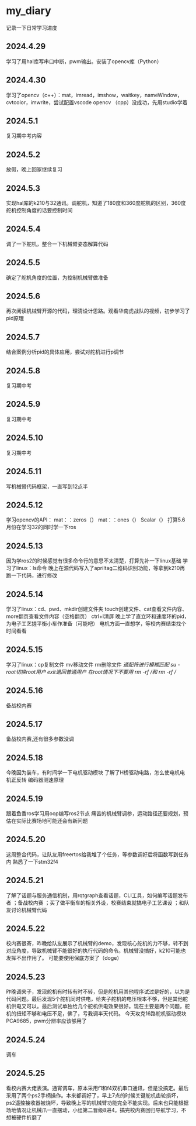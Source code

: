 # my_diary
记录一下日常学习进度
## 2024.4.29
学习了用hal库写串口中断，pwm输出。安装了opencv库（Python）
## 2024.4.30
学习了opencv（c++）：mat，imread，imshow，waitkey，nameWindow，cvtcolor，imwrite，尝试配置vscode opencv （cpp）没成功，先用studio学着
## 2024.5.1
复习期中考内容
## 2024.5.2
放假，晚上回家继续复习
## 2024.5.3
实现hal库的k210与32通讯。调舵机，知道了180度和360度舵机的区别，360度舵机控制角度的话要控制时间
## 2024.5.4
调了一下舵机，整合一下机械臂姿态解算代码
## 2024.5.5
确定了舵机角度的位置，为控制机械臂做准备
## 2024.5.6
再次阅读机械臂开源的代码，理清设计思路。观看华南虎战队的视频，初步学习了pid原理
## 2024.5.7
结合案例分析pid的具体应用，尝试对舵机进行p调节
## 2024.5.8
复习期中考
## 2024.5.9
复习期中考
## 2024.5.10
复习期中考
## 2024.5.11
写机械臂代码框架，一直写到12点半
## 2024.5.12
学习opencv的API：
mat：：zeros（）   mat：：ones（）   Scalar（）
打算5.6月份在学习32的同时学一下ros
## 2024.5.13
因为学ros2的时候感觉有很多命令行的意思不太清楚，打算先补一下linux基础
学习了linux：ls命令
晚上在源代码写入了apriltag二维码识别功能，等拿到k210再跑一下代码，进行修改
## 2024.5.14
学习了linux：cd、pwd、mkdir创建文件夹
touch创建文件、cat查看文件内容、more翻页查看文件内容（空格翻页）
ctrl+l清屏
晚上学了直立环和速度环的pid，为电子工艺搓平衡小车作准备（可能吧）
电机方面一直想学，等校内赛结束找个时间看看
## 2024.5.15
学习了linux：cp复制文件 mv移动文件 rm删除文件 *通配符进行模糊匹配
su - root切换root用户 exit退回普通用户
在root情况下不要用 rm -rf /和 rm -rf /*
## 2024.5.16
备战校内赛
## 2024.5.17
备战校内赛,还有很多参数没调
## 2024.5.18
今晚因为装车，有时间学一下电机驱动模块
了解了H桥驱动电路，怎么使电机电机正反转
编码器测速原理
## 2024.5.19
跟着鱼香ros学习用oop编写ros2节点
痛苦的机械臂调参，运动路径还要规划，预估在实际比赛场地可能还会有新问题
## 2024.5.20
这周整合代码，让队友用freertos给我堆了个任务，等参数调好后将函数写到任务内
熟悉了一下stm32f4
## 2024.5.21
了解了话题与服务通信机制，用rqtgraph查看话题，CLI工具，如何编写话题发布者
；备战校内赛
；买了做平衡车的相关外设，校赛结束就搞电子工艺课设
；和队友讨论机械臂代码
## 2024.5.22
校内赛很寄，昨晚给队友展示了机械臂的demo，发现核心舵机的力不够，转不到对应角度，导致机械臂不能很好的执行代码的命令。机械臂没搞好，k210可能也发挥不出作用了。
可能要使用保底方案了（doge）
## 2024.5.23
昨晚调夹子，发现舵机有时转有时不转，但是舵机用其他程序试过是好的，以为是代码问题。最后发现5个舵机同时供电，给夹子舵机的电压根本不够，但是其他舵机供电又可以。最后测试单独给几个舵机供电效果很好。现在主要是两个问题，舵机的扭矩不够和电压不足，佛了，亏我调半天代码。
今天攻克16路舵机驱动模块PCA9685，pwm分辨率应该够用了
## 2024.5.24
调车
## 2024.5.25
看校内赛大佬表演。通宵调车，原本采用f1和f4双机串口通讯，但是没搞定。最后采用了两个ps2手柄操作。本来都调好了，早上7点的时候关键舵机齿轮损坏，ps2遥控接收器被烧坏，导致晚上写的机械臂功能完全不能实现。后来也只能根据场地情况让机械爪一直摆动，小组第二晋级8进4。搞完校内赛回归导航学习，不想被硬件折磨了
